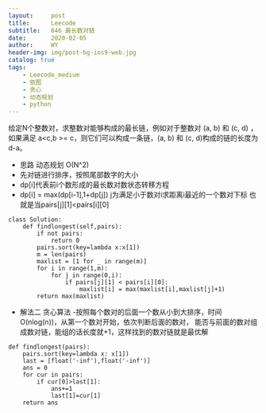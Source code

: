 ```yaml
---
layout:     post
title:      Leecode
subtitle:   646 最长数对链
date:       2020-02-05
author:     WY
header-img: img/post-bg-ios9-web.jpg
catalog: true
tags:
    - Leecode_medium
    - 依图
    - 贪心
    - 动态规划
    - python
---
```


给定N个整数对，求整数对能够构成的最长链，例如对于整数对 (a, b) 和 (c, d) ，
如果满足 a<c,b >= c，则它们可以构成一条链，(a, b) 和 (c, d)构成的链的长度为d-a。

- 思路 动态规划 O(N^2)
- 先对链进行排序，按照尾部数字的大小
- dp[i]代表前i个数形成的最长数对数状态转移方程
- dp[i] = max(dp[i-1],1+dp[j]) j为满足小于数对i求距离i最近的一个数对下标 也就是当pairs[j][1]<pairs[i][0]

```
class Solution:
    def findlongest(self,pairs):
        if not pairs:
            return 0
        pairs.sort(key=lambda x:x[1])
        m = len(pairs)
        maxlist = [1 for _ in range(m)]
        for i in range(1,m):
            for j in range(0,i):
                if pairs[j][1] < pairs[i][0]:
                    maxlist[i] = max(maxlist[i],maxlist[j]+1)
        return max(maxlist)

```

- 解法二 贪心算法
-按照每个数对的后面一个数从小到大排序，时间O(nlog(n))，从第一个数对开始，依次判断后面的数对，
能否与前面的数对组成数对链，能组的话长度就+1，这样找到的数对链就是最优解
```
def findlongest(pairs):
    pairs.sort(key=lambda x: x[1])
    last = [float('-inf'),float('-inf')]
    ans = 0
    for cur in pairs:
        if cur[0]>last[1]:
            ans+=1
            last[1]=cur[1]
    return ans
```
